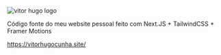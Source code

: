 <img src="http://vitorhugocunha.site/logo.svg" alt="vitor hugo logo" />

Código fonte do meu website pessoal feito com Next.JS + TailwindCSS + Framer Motions

https://vitorhugocunha.site/

